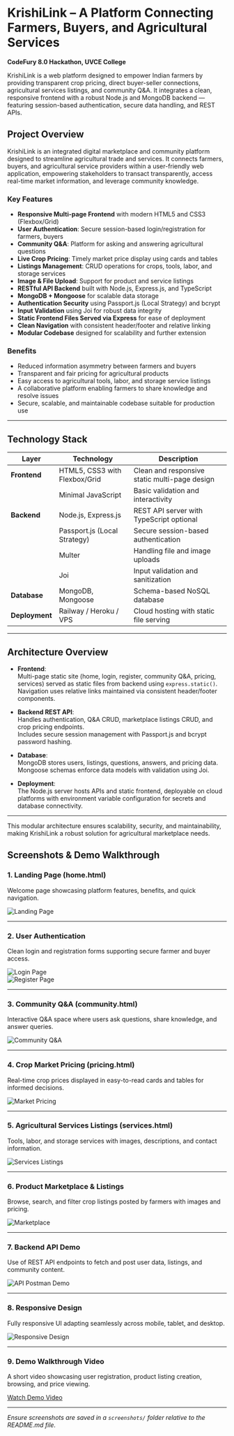 # KrishiLink – A Platform Connecting Farmers, Buyers, and Agricultural Services

**CodeFury 8.0 Hackathon, UVCE College**

KrishiLink is a web platform designed to empower Indian farmers by providing transparent crop pricing, direct buyer-seller connections, agricultural services listings, and community Q&A. It integrates a clean, responsive frontend with a robust Node.js and MongoDB backend — featuring session-based authentication, secure data handling, and REST APIs.

## Project Overview

KrishiLink is an integrated digital marketplace and community platform designed to streamline agricultural trade and services. It connects farmers, buyers, and agricultural service providers within a user-friendly web application, empowering stakeholders to transact transparently, access real-time market information, and leverage community knowledge.

### Key Features

- **Responsive Multi-page Frontend** with modern HTML5 and CSS3 (Flexbox/Grid)  
- **User Authentication**: Secure session-based login/registration for farmers, buyers  
- **Community Q&A**: Platform for asking and answering agricultural questions  
- **Live Crop Pricing**: Timely market price display using cards and tables  
- **Listings Management**: CRUD operations for crops, tools, labor, and storage services  
- **Image & File Upload**: Support for product and service listings  
- **RESTful API Backend** built with Node.js, Express.js, and TypeScript  
- **MongoDB + Mongoose** for scalable data storage  
- **Authentication Security** using Passport.js (Local Strategy) and bcrypt  
- **Input Validation** using Joi for robust data integrity  
- **Static Frontend Files Served via Express** for ease of deployment  
- **Clean Navigation** with consistent header/footer and relative linking  
- **Modular Codebase** designed for scalability and further extension  

### Benefits

- Reduced information asymmetry between farmers and buyers  
- Transparent and fair pricing for agricultural products  
- Easy access to agricultural tools, labor, and storage service listings  
- A collaborative platform enabling farmers to share knowledge and resolve issues  
- Secure, scalable, and maintainable codebase suitable for production use  

---

## Technology Stack

| Layer            | Technology                   | Description                                      |
|------------------|-----------------------------|------------------------------------------------|
| **Frontend**     | HTML5, CSS3 with Flexbox/Grid | Clean and responsive static multi-page design  |
|                  | Minimal JavaScript             | Basic validation and interactivity              |
| **Backend**      | Node.js, Express.js           | REST API server with TypeScript optional        |
|                  | Passport.js (Local Strategy)  | Secure session-based authentication              |
|                  | Multer                       | Handling file and image uploads                   |
|                  | Joi                          | Input validation and sanitization                 |
| **Database**     | MongoDB, Mongoose             | Schema-based NoSQL database                       |
| **Deployment**   | Railway / Heroku / VPS        | Cloud hosting with static file serving            |

---

## Architecture Overview

- **Frontend**:  
  Multi-page static site (home, login, register, community Q&A, pricing, services) served as static files from backend using `express.static()`.  
  Navigation uses relative links maintained via consistent header/footer components.

- **Backend REST API**:  
  Handles authentication, Q&A CRUD, marketplace listings CRUD, and crop pricing endpoints.  
  Includes secure session management with Passport.js and bcrypt password hashing.

- **Database**:  
  MongoDB stores users, listings, questions, answers, and pricing data.  
  Mongoose schemas enforce data models with validation using Joi.

- **Deployment**:  
  The Node.js server hosts APIs and static frontend, deployable on cloud platforms with environment variable configuration for secrets and database connectivity.

---

This modular architecture ensures scalability, security, and maintainability, making KrishiLink a robust solution for agricultural marketplace needs.

## Screenshots & Demo Walkthrough

### 1. Landing Page (home.html)
Welcome page showcasing platform features, benefits, and quick navigation.

![Landing Page](screenshots/homepage.png)

---

### 2. User Authentication
Clean login and registration forms supporting secure farmer and buyer access.

![Login Page](screenshots/login.png)  
![Register Page](screenshots/register.png)

---

### 3. Community Q&A (community.html)
Interactive Q&A space where users ask questions, share knowledge, and answer queries.

![Community Q&A](screenshots/community.png)

---

### 4. Crop Market Pricing (pricing.html)
Real-time crop prices displayed in easy-to-read cards and tables for informed decisions.

![Market Pricing](screenshots/pricing.png)

---

### 5. Agricultural Services Listings (services.html)
Tools, labor, and storage services with images, descriptions, and contact information.

![Services Listings](screenshots/services.png)

---

### 6. Product Marketplace & Listings
Browse, search, and filter crop listings posted by farmers with images and pricing.

![Marketplace](screenshots/marketplace.png)

---

### 7. Backend API Demo
Use of REST API endpoints to fetch and post user data, listings, and community content.

![API Postman Demo](screenshots/api-postman.png)

---

### 8. Responsive Design
Fully responsive UI adapting seamlessly across mobile, tablet, and desktop.

![Responsive Design](screenshots/responsive-demo.png)

---

### 9. Demo Walkthrough Video
A short video showcasing user registration, product listing creation, browsing, and price viewing.

[Watch Demo Video](link-to-your-demo-video)

---

*Ensure screenshots are saved in a `screenshots/` folder relative to the README.md file.*

